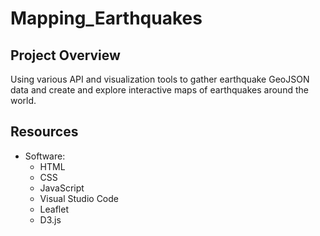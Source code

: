 # Mapping_Earthquakes

## Project Overview
Using various API and visualization tools to gather earthquake GeoJSON data and create and explore interactive maps of earthquakes around the world. 

## Resources
- Software:
  - HTML
  - CSS
  - JavaScript
  - Visual Studio Code
  - Leaflet
  - D3.js
